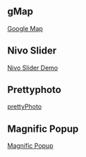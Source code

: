 ## gMap
[Google Map](https://github.com/hpneo/gmaps)

## Nivo Slider
[Nivo Slider Demo](https://www.jqueryscript.net/slider/nivo-slider.html)

## Prettyphoto
[prettyPhoto](http://www.no-margin-for-errors.com/projects/prettyphoto-jquery-lightbox-clone/)

## Magnific Popup 
[Magnific Popup](http://dimsemenov.com/plugins/magnific-popup/)
